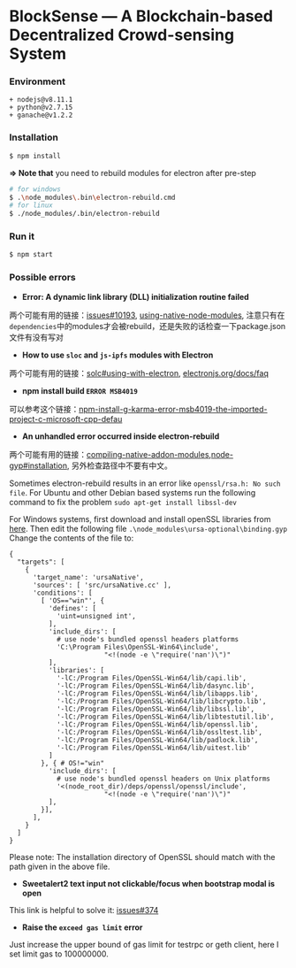 # BlockSense — A Blockchain-based Decentralized Crowd-sensing System

### Environment

```
+ nodejs@v8.11.1
+ python@v2.7.15
+ ganache@v1.2.2
```

### Installation

```bash
$ npm install
```

**=> Note that** you need to rebuild modules for electron after pre-step

```bash
# for windows
$ .\node_modules\.bin\electron-rebuild.cmd
# for linux
$ ./node_modules/.bin/electron-rebuild
```

### Run it

```bash
$ npm start
```

### Possible errors

- **Error: A dynamic link library (DLL) initialization routine failed**

两个可能有用的链接：[issues#10193](https://github.com/electron/electron/issues/10193), [using-native-node-modules](https://electronjs.org/docs/tutorial/using-native-node-modules), 注意只有在`dependencies`中的modules才会被rebuild，还是失败的话检查一下package.json文件有没有写对

- **How to use `sloc` and `js-ipfs` modules with Electron**

两个可能有用的链接：[solc#using-with-electron](https://www.npmjs.com/package/solc#using-with-electron), [electronjs.org/docs/faq](https://electronjs.org/docs/faq)

- **npm install build `ERROR MSB4019`**

可以参考这个链接：[npm-install-g-karma-error-msb4019-the-imported-project-c-microsoft-cpp-defau](https://stackoverflow.com/questions/18774929/npm-install-g-karma-error-msb4019-the-imported-project-c-microsoft-cpp-defau)

- **An unhandled error occurred inside electron-rebuild**

两个可能有用的链接：[compiling-native-addon-modules](https://github.com/Microsoft/nodejs-guidelines/blob/master/windows-environment.md#compiling-native-addon-modules),[node-gyp#installation](https://github.com/nodejs/node-gyp#installation), 另外检查路径中不要有中文。

Sometimes electron-rebuild results in an error like `openssl/rsa.h: No such file`. 
For Ubuntu and other Debian based systems run the following command to fix the problem 
`sudo apt-get install libssl-dev`

For Windows systems, first download and install openSSL libraries from [here](https://slproweb.com/products/Win32OpenSSL.html). Then edit the following file `.\node_modules\ursa-optional\binding.gyp`
Change the contents of the file to:

```
{
  "targets": [
    {
      'target_name': 'ursaNative',
      'sources': [ 'src/ursaNative.cc' ],
      'conditions': [
        [ 'OS=="win"', {
          'defines': [
            'uint=unsigned int',
          ],
          'include_dirs': [
            # use node's bundled openssl headers platforms
            'C:\Program Files\OpenSSL-Win64\include',
                        "<!(node -e \"require('nan')\")"
          ],
          'libraries': [
            '-lC:/Program Files/OpenSSL-Win64/lib/capi.lib',
            '-lC:/Program Files/OpenSSL-Win64/lib/dasync.lib',
            '-lC:/Program Files/OpenSSL-Win64/lib/libapps.lib',
            '-lC:/Program Files/OpenSSL-Win64/lib/libcrypto.lib',
            '-lC:/Program Files/OpenSSL-Win64/lib/libssl.lib',
            '-lC:/Program Files/OpenSSL-Win64/lib/libtestutil.lib',
            '-lC:/Program Files/OpenSSL-Win64/lib/openssl.lib',
            '-lC:/Program Files/OpenSSL-Win64/lib/ossltest.lib',
            '-lC:/Program Files/OpenSSL-Win64/lib/padlock.lib',
            '-lC:/Program Files/OpenSSL-Win64/lib/uitest.lib'
          ]
        }, { # OS!="win"
          'include_dirs': [
            # use node's bundled openssl headers on Unix platforms
            '<(node_root_dir)/deps/openssl/openssl/include',
                        "<!(node -e \"require('nan')\")"
          ],
        }],
      ],
    }
  ]
}
```

Please note: The installation directory of OpenSSL should match with the path given in the above file.

- **Sweetalert2 text input not clickable/focus when bootstrap modal is open**

This link is helpful to solve it: [issues#374](https://github.com/sweetalert2/sweetalert2/issues/374)

- **Raise the `exceed gas limit` error**

Just increase the upper bound of gas limit for testrpc or geth client, here I set limit gas to 100000000.
